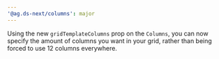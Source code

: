 ```yaml
---
'@ag.ds-next/columns': major
---
```


Using the new `gridTemplateColumns` prop on the `Columns`, you can now specify the amount of columns you want in your grid, rather than being forced to use 12 columns everywhere.
